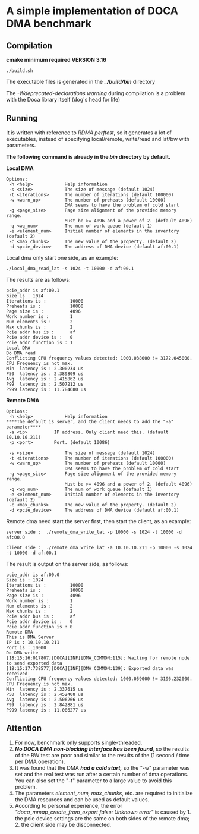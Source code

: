   

# A simple implementation of DOCA DMA benchmark

## Compilation

**cmake minimum required VERSION 3.16**

`./build.sh`

The executable files is generated in the ***. /build/bin*** directory

The *-Wdeprecated-declarations warning* during compilation is a problem with the Doca library itself (dog's head for life)

## Running

It is written with reference to *RDMA perftest*, so it generates a lot of executables, instead of specifying local/remote, write/read and lat/bw with parameters.

**The following command is already in the *bin* directory by default.**

**Local DMA**

```
Options:
 -h <help>            Help information
 -s <size>            The size of message (default 1024)
 -t <iterations>      The number of iterations (default 100000)
 -w <warn_up>         The number of preheats (default 10000)
                      DMA seems to have the problem of cold start
 -g <page_size>       Page size alignment of the provided memory range. 
                      Must be >= 4096 and a power of 2. (default 4096)
 -q <wq_num>          The num of work queue (default 1)
 -e <element_num>     Initial number of elements in the inventory (default 2)
 -c <max_chunks>      The new value of the property. (default 2)
 -d <pcie_device>     The address of DMA device (default af:00.1) 
```

Local dma only start one side, as an example:

`./local_dma_read_lat -s 1024 -t 10000 -d af:00.1`

The results are as follows: 

```
pcie_addr is af:00.1
Size is : 1024 
Iterations is :         10000 
Preheats is :           10000 
Page size is :          4096 
Work number is :        1 
Num elements is :       2 
Max chunks is :         2 
Pcie addr bus is :      af 
Pcie addr device is :   0 
Pcie addr function is : 1 
Local DMA
Do DMA read
Conflicting CPU frequency values detected: 1000.038000 != 3172.045000. CPU Frequency is not max.
Min  latency is : 2.300234 us
P50  latency is : 2.389809 us
Avg  latency is : 2.415862 us
P99  latency is : 2.507212 us
P999 latency is : 11.784680 us
```

**Remote DMA**

```
Options:
 -h <help>            Help information
****The default is server, and the client needs to add the "-a" parameter****
 -a <ip>          IP address. Only client need this. (default 10.10.10.211)
 -p <port>        Port. (default 10086)

 -s <size>            The size of message (default 1024)
 -t <iterations>      The number of iterations (default 100000)
 -w <warn_up>         The number of preheats (default 10000)
                      DMA seems to have the problem of cold start
 -g <page_size>       Page size alignment of the provided memory range. 
                      Must be >= 4096 and a power of 2. (default 4096)
 -q <wq_num>          The num of work queue (default 1)
 -e <element_num>     Initial number of elements in the inventory (default 2)
 -c <max_chunks>      The new value of the property. (default 2)
 -d <pcie_device>     The address of DMA device (default af:00.1)
```

Remote dma need start the server first, then start the client, as an example:

```
server side :  ./remote_dma_write_lat -p 10000 -s 1024 -t 10000 -d af:00.0

client side :  ./remote_dma_write_lat -a 10.10.10.211 -p 10000 -s 1024 -t 10000 -d af:00.1
```

The result is output on the server side, as follows:

```
pcie_addr is af:00.0
Size is : 1024 
Iterations is :         10000 
Preheats is :           10000 
Page size is :          4096 
Work number is :        1 
Num elements is :       2 
Max chunks is :         2 
Pcie addr bus is :      af 
Pcie addr device is :   0 
Pcie addr function is : 0 
Remote DMA
This is DMA Server
IP is : 10.10.10.211 
Port is : 10000 
Do DMA write
[18:15:16:017807][DOCA][INF][DMA_COMMON:115]: Waiting for remote node to send exported data
[18:15:17:738577][DOCA][INF][DMA_COMMON:139]: Exported data was received
Conflicting CPU frequency values detected: 1000.059000 != 3196.232000. CPU Frequency is not max.
Min  latency is : 2.337615 us
P50  latency is : 2.452408 us
Avg  latency is : 2.506266 us
P99  latency is : 2.842881 us
P999 latency is : 11.086277 us
```

## **Attention**

1. For now, benchmark only supports single-threaded.
2. ***No DOCA DMA non-blocking interface has been found***, so the results of the BW test are poor and similar to the results of the (1 second / time per DMA operation).
3. It was found that the DMA ***had a cold start,*** so the "-w" parameter was set and the real test was run after a certain number of dma operations. You can also set the "-t" parameter to a large value to avoid this problem.
4. The parameters *element_num, max_chunks*, etc. are required to initialize the DMA resources and can be used as default values.
5. According to personal experience, the error *"doca_mmap_create_from_export false: Unknown error"* is caused by 1. the pcie device settings are the same on both sides of the remote dma; 2. the client side may be disconnected.

